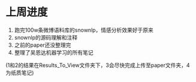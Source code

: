 上周进度
==========
1. 跑完100w条微博语料库的snownlp，情感分析效果好于原来  
2. snownlp的源码理解和注释
3. 之前的paper还没整理完
4. 整理了吴恩达机器学习的所有笔记  

(1和2的结果在Results_To_View文件夹下，3会尽快完成上传至paper文件夹，4为纸质笔记)
